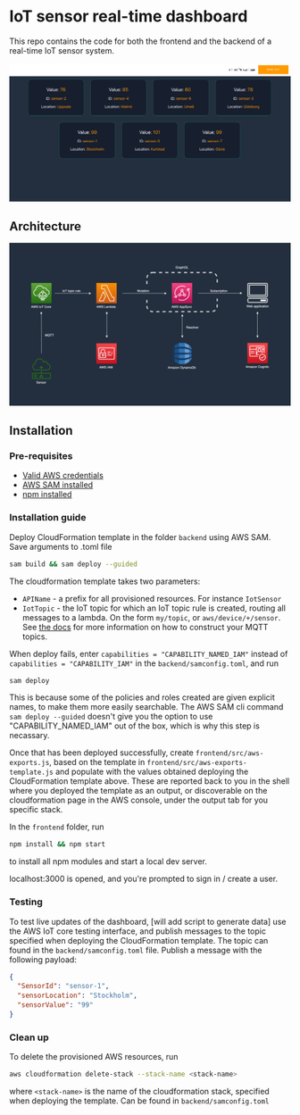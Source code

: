 # IoT sensor real-time dashboard

This repo contains the code for both the frontend and the backend of a real-time IoT sensor system.

![iot sensor dashboard](./images/dashboard-demo.png)

## Architecture

![IoT sensor architecture](./images/iot-sensor-architecture.png)

## Installation

### Pre-requisites

- [Valid AWS credentials](https://aws.amazon.com/premiumsupport/knowledge-center/create-and-activate-aws-account/)
- [AWS SAM installed](https://docs.aws.amazon.com/serverless-application-model/latest/developerguide/serverless-sam-cli-install.html)
- [npm installed](https://nodejs.org/en/download/)

### Installation guide

Deploy CloudFormation template in the folder `backend` using AWS SAM. Save arguments to .toml file

```bash
sam build && sam deploy --guided
```

The cloudformation template takes two parameters:

- `APIName` - a prefix for all provisioned resources. For instance `IotSensor`
- `IotTopic` - the IoT topic for which an IoT topic rule is created, routing all messages to a lambda. On the form `my/topic`, or `aws/device/+/sensor`. See [the docs](https://docs.aws.amazon.com/iot/latest/developerguide/topics.html) for more information on how to construct your MQTT topics.

When deploy fails, enter `capabilities = "CAPABILITY_NAMED_IAM"` instead of `capabilities = "CAPABILITY_IAM"` in the `backend/samconfig.toml`, and run

```bash
sam deploy
```

This is because some of the policies and roles created are given explicit names, to make them more easily searchable. The AWS SAM cli command `sam deploy --guided` doesn't give you the option to use "CAPABILITY_NAMED_IAM" out of the box, which is why this step is necassary.

Once that has been deployed successfully, create `frontend/src/aws-exports.js`, based on the template in `frontend/src/aws-exports-template.js` and populate with the values obtained deploying the CloudFormation template above. These are reported back to you in the shell where you deployed the template as an output, or discoverable on the cloudformation page in the AWS console, under the output tab for you specific stack.

In the `frontend` folder, run

```bash
npm install && npm start
```

to install all npm modules and start a local dev server.

localhost:3000 is opened, and you're prompted to sign in / create a user.

### Testing

To test live updates of the dashboard,
[will add script to generate data] use the AWS IoT core testing interface, and publish messages to the topic specified when deploying the CloudFormation template. The topic can found in the `backend/samconfig.toml` file. Publish a message with the following payload:

```json
{
  "SensorId": "sensor-1",
  "sensorLocation": "Stockholm",
  "sensorValue": "99"
}
```

### Clean up

To delete the provisioned AWS resources, run

```bash
aws cloudformation delete-stack --stack-name <stack-name>
```

where `<stack-name>` is the name of the cloudformation stack, specified when deploying the template. Can be found in `backend/samconfig.toml`
